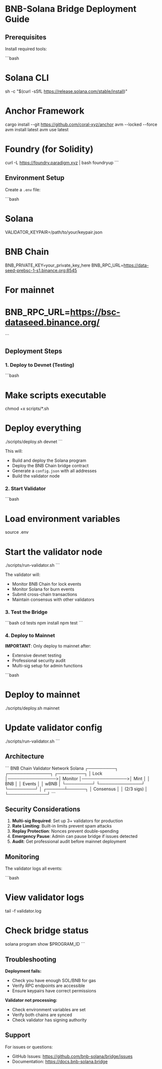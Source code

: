 # BNB-Solana Bridge Deployment Guide

## Prerequisites

Install required tools:

\`\`\`bash
# Solana CLI
sh -c "$(curl -sSfL https://release.solana.com/stable/install)"

# Anchor Framework
cargo install --git https://github.com/coral-xyz/anchor avm --locked --force
avm install latest
avm use latest

# Foundry (for Solidity)
curl -L https://foundry.paradigm.xyz | bash
foundryup
\`\`\`

## Environment Setup

Create a `.env` file:

\`\`\`bash
# Solana
VALIDATOR_KEYPAIR=/path/to/your/keypair.json

# BNB Chain
BNB_PRIVATE_KEY=your_private_key_here
BNB_RPC_URL=https://data-seed-prebsc-1-s1.binance.org:8545

# For mainnet
# BNB_RPC_URL=https://bsc-dataseed.binance.org/
\`\`\`

## Deployment Steps

### 1. Deploy to Devnet (Testing)

\`\`\`bash
# Make scripts executable
chmod +x scripts/*.sh

# Deploy everything
./scripts/deploy.sh devnet
\`\`\`

This will:
- Build and deploy the Solana program
- Deploy the BNB Chain bridge contract
- Generate a `config.json` with all addresses
- Build the validator node

### 2. Start Validator

\`\`\`bash
# Load environment variables
source .env

# Start the validator node
./scripts/run-validator.sh
\`\`\`

The validator will:
- Monitor BNB Chain for lock events
- Monitor Solana for burn events
- Submit cross-chain transactions
- Maintain consensus with other validators

### 3. Test the Bridge

\`\`\`bash
cd tests
npm install
npm test
\`\`\`

### 4. Deploy to Mainnet

**IMPORTANT**: Only deploy to mainnet after:
- Extensive devnet testing
- Professional security audit
- Multi-sig setup for admin functions

\`\`\`bash
# Deploy to mainnet
./scripts/deploy.sh mainnet

# Update validator config
./scripts/run-validator.sh
\`\`\`

## Architecture

\`\`\`
BNB Chain                    Validator Network                 Solana
┌─────────┐                 ┌──────────────┐                ┌─────────┐
│ Lock    │────────────────>│   Monitor    │───────────────>│  Mint   │
│ BNB     │                 │   Events     │                │  wBNB   │
└─────────┘                 └──────────────┘                └─────────┘
                                   │
                            ┌──────┴──────┐
                            │  Consensus  │
                            │  (2/3 sigs) │
                            └─────────────┘
\`\`\`

## Security Considerations

1. **Multi-sig Required**: Set up 3+ validators for production
2. **Rate Limiting**: Built-in limits prevent spam attacks
3. **Replay Protection**: Nonces prevent double-spending
4. **Emergency Pause**: Admin can pause bridge if issues detected
5. **Audit**: Get professional audit before mainnet deployment

## Monitoring

The validator logs all events:

\`\`\`bash
# View validator logs
tail -f validator.log

# Check bridge status
solana program show $PROGRAM_ID
\`\`\`

## Troubleshooting

**Deployment fails:**
- Check you have enough SOL/BNB for gas
- Verify RPC endpoints are accessible
- Ensure keypairs have correct permissions

**Validator not processing:**
- Check environment variables are set
- Verify both chains are synced
- Check validator has signing authority

## Support

For issues or questions:
- GitHub Issues: https://github.com/bnb-solana/bridge/issues
- Documentation: https://docs.bnb-solana.bridge
